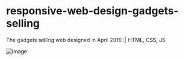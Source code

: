 # responsive-web-design-gadgets-selling
The gadgets selling web designed in April 2019 || HTML, CSS, JS

![image](https://user-images.githubusercontent.com/38884716/126286431-2d481871-9204-4ef9-8db9-2cbd5dbf06bc.png)
